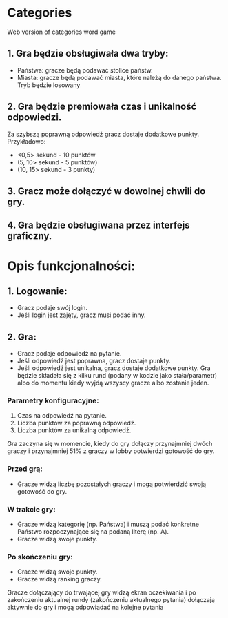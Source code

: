 # Categories
Web version of categories word game


## 1. Gra będzie obsługiwała dwa tryby:
- Państwa: gracze będą podawać stolice państw.
- Miasta: gracze będą podawać miasta, które należą do danego państwa.
Tryb będzie losowany

## 2. Gra będzie premiowała czas i unikalność odpowiedzi.
Za szybszą poprawną odpowiedź gracz dostaje dodatkowe punkty. Przykładowo:
- <0,5> sekund - 10 punktów
- (5, 10> sekund - 5 punktów)
- (10, 15> sekund - 3 punkty)
## 3. Gracz może dołączyć w dowolnej chwili do gry.
## 4. Gra będzie obsługiwana przez interfejs graficzny.

# Opis funkcjonalności:

## 1. Logowanie:
- Gracz podaje swój login.
- Jeśli login jest zajęty, gracz musi podać inny.

## 2. Gra:
- Gracz podaje odpowiedź na pytanie.
- Jeśli odpowiedź jest poprawna, gracz dostaje punkty.
- Jeśli odpowiedź jest unikalna, gracz dostaje dodatkowe punkty.
Gra będzie składała się z kilku rund (podany w kodzie jako stała/parametr) albo do momentu kiedy wyjdą wszyscy gracze albo zostanie jeden.

### Parametry konfiguracyjne:
1. Czas na odpowiedź na pytanie.
2. Liczba punktów za poprawną odpowiedź.
3. Liczba punktów za unikalną odpowiedź.

Gra zaczyna się w momencie, kiedy do gry dołączy przynajmniej dwóch graczy i przynajmniej 51% z graczy w lobby potwierdzi gotowość do gry.

### Przed grą:
- Gracze widzą liczbę pozostałych graczy i mogą potwierdzić swoją gotowość do gry.

### W trakcie gry:
- Gracze widzą kategorię (np. Państwa) i muszą podać konkretne Państwo rozpoczynające się na podaną literę (np. A).
- Gracze widzą swoje punkty.

### Po skończeniu gry:
- Gracze widzą swoje punkty.
- Gracze widzą ranking graczy.

Gracze dołączający do trwającej gry widzą ekran oczekiwania
i po zakończeniu aktualnej rundy (zakończeniu aktualnego pytania)
dołączają aktywnie do gry i mogą odpowiadać na kolejne pytania
